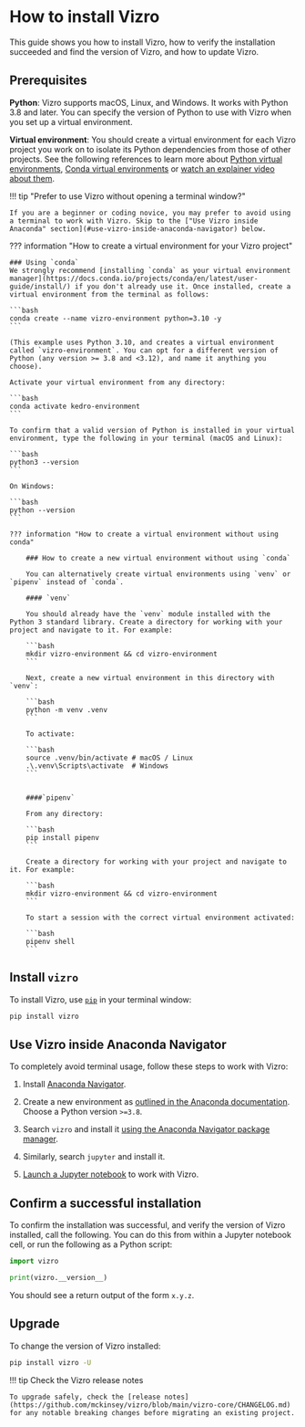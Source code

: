 # How to install Vizro

This guide shows you how to install Vizro, how to verify the installation succeeded and find the version of Vizro, and how to update Vizro.

## Prerequisites

**Python**: Vizro supports macOS, Linux, and Windows. It works with Python 3.8 and later. You can specify the version of Python to use with Vizro when you set up a virtual environment.


**Virtual environment**: You should create a virtual environment for each Vizro project you work on to
  isolate its Python dependencies from those of other projects. See the following references to learn more about [Python virtual environments](https://realpython.com/python-virtual-environments-a-primer/), [Conda virtual environments](https://docs.conda.io/projects/conda/en/latest/user-guide/getting-started.html#starting-conda) or [watch an explainer video about them](https://youtu.be/YKfAwIItO7M).

!!! tip "Prefer to use Vizro without opening a terminal window?"

    If you are a beginner or coding novice, you may prefer to avoid using a terminal to work with Vizro. Skip to the ["Use Vizro inside Anaconda" section](#use-vizro-inside-anaconda-navigator) below.



??? information "How to create a virtual environment for your Vizro project"

    ### Using `conda`
    We strongly recommend [installing `conda` as your virtual environment manager](https://docs.conda.io/projects/conda/en/latest/user-guide/install/) if you don't already use it. Once installed, create a virtual environment from the terminal as follows:

    ```bash
    conda create --name vizro-environment python=3.10 -y
    ```

    (This example uses Python 3.10, and creates a virtual environment called `vizro-environment`. You can opt for a different version of Python (any version >= 3.8 and <3.12), and name it anything you choose).

    Activate your virtual environment from any directory:

    ```bash
    conda activate kedro-environment
    ```

    To confirm that a valid version of Python is installed in your virtual environment, type the following in your terminal (macOS and Linux):

    ```bash
    python3 --version
    ```

    On Windows:

    ```bash
    python --version
    ```

    ??? information "How to create a virtual environment without using conda"

        ### How to create a new virtual environment without using `conda`

        You can alternatively create virtual environments using `venv` or `pipenv` instead of `conda`.

        #### `venv`

        You should already have the `venv` module installed with the Python 3 standard library. Create a directory for working with your project and navigate to it. For example:

        ```bash
        mkdir vizro-environment && cd vizro-environment
        ```

        Next, create a new virtual environment in this directory with `venv`:

        ```bash
        python -m venv .venv
        ```

        To activate:

        ```bash
        source .venv/bin/activate # macOS / Linux
        .\.venv\Scripts\activate  # Windows
        ```


        ####`pipenv`

        From any directory:

        ```bash
        pip install pipenv
        ```

        Create a directory for working with your project and navigate to it. For example:

        ```bash
        mkdir vizro-environment && cd vizro-environment
        ```

        To start a session with the correct virtual environment activated:

        ```bash
        pipenv shell
        ```



## Install `vizro`

To install Vizro, use [`pip`](https://pip.pypa.io/en/stable/) in your terminal window:

```bash
pip install vizro
```
<!-- vale off -->

## Use Vizro inside Anaconda Navigator

<!-- vale on -->
To completely avoid terminal usage, follow these steps to work with Vizro:


1. Install [Anaconda Navigator](https://www.anaconda.com/download).

2. Create a new environment as [outlined in the Anaconda documentation](https://docs.anaconda.com/free/navigator/tutorials/manage-environments/). Choose a Python version `>=3.8`.

3. Search `vizro` and install it [using the Anaconda Navigator package manager](https://docs.anaconda.com/free/navigator/tutorials/manage-packages/).

4. Similarly, search `jupyter` and install it.

5. [Launch a Jupyter notebook](https://problemsolvingwithpython.com/02-Jupyter-Notebooks/02.04-Opening-a-Jupyter-Notebook/#open-a-jupyter-notebook-with-anaconda-navigator) to work with Vizro.


## Confirm a successful installation

To confirm the installation was successful, and verify the version of Vizro installed, call the following. You can do this from within a Jupyter notebook cell, or run the following as a Python script:

```py
import vizro

print(vizro.__version__)
```

You should see a return output of the form `x.y.z`.

## Upgrade

To change the version of Vizro installed:

```bash
pip install vizro -U
```

!!! tip Check the Vizro release notes

    To upgrade safely, check the [release notes](https://github.com/mckinsey/vizro/blob/main/vizro-core/CHANGELOG.md) for any notable breaking changes before migrating an existing project.
